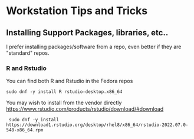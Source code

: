 # Workstation Tips and Tricks


## Installing Support Packages, libraries, etc..

I prefer installing packages/software from a repo, even better if they are "standard" repos.

### R and Rstudio
You can find both R and Rstudio in the Fedora repos
```
sudo dnf -y install R rstudio-desktop.x86_64
```

You may wish to install from the vendor directly
https://www.rstudio.com/products/rstudio/download/#download
```
 sudo dnf -y install https://download1.rstudio.org/desktop/rhel8/x86_64/rstudio-2022.07.0-548-x86_64.rpm
